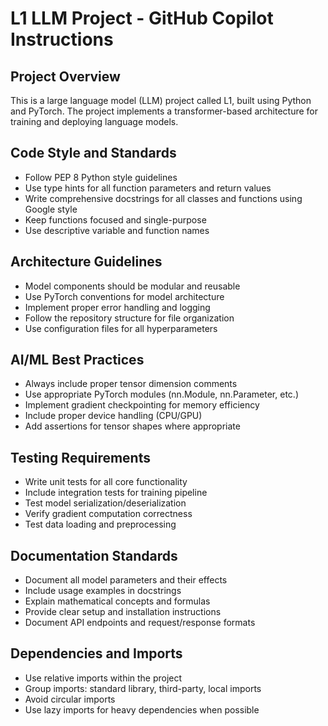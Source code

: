 <!-- Use this file to provide workspace-specific custom instructions to Copilot. For more details, visit https://code.visualstudio.com/docs/copilot/copilot-customization#_use-a-githubcopilotinstructionsmd-file -->

# L1 LLM Project - GitHub Copilot Instructions

## Project Overview
This is a large language model (LLM) project called L1, built using Python and PyTorch. The project implements a transformer-based architecture for training and deploying language models.

## Code Style and Standards
- Follow PEP 8 Python style guidelines
- Use type hints for all function parameters and return values
- Write comprehensive docstrings for all classes and functions using Google style
- Keep functions focused and single-purpose
- Use descriptive variable and function names

## Architecture Guidelines
- Model components should be modular and reusable
- Use PyTorch conventions for model architecture
- Implement proper error handling and logging
- Follow the repository structure for file organization
- Use configuration files for all hyperparameters

## AI/ML Best Practices
- Always include proper tensor dimension comments
- Use appropriate PyTorch modules (nn.Module, nn.Parameter, etc.)
- Implement gradient checkpointing for memory efficiency
- Include proper device handling (CPU/GPU)
- Add assertions for tensor shapes where appropriate

## Testing Requirements
- Write unit tests for all core functionality
- Include integration tests for training pipeline
- Test model serialization/deserialization
- Verify gradient computation correctness
- Test data loading and preprocessing

## Documentation Standards
- Document all model parameters and their effects
- Include usage examples in docstrings
- Explain mathematical concepts and formulas
- Provide clear setup and installation instructions
- Document API endpoints and request/response formats

## Dependencies and Imports
- Use relative imports within the project
- Group imports: standard library, third-party, local imports
- Avoid circular imports
- Use lazy imports for heavy dependencies when possible
